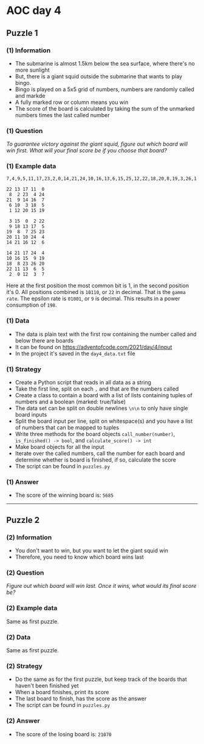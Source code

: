 # AOC day 4

## Puzzle 1

### (1) Information

- The submarine is almost 1.5km below the sea surface, where there's no more sunlight
- But, there is a giant squid outside the submarine that wants to play bingo.
- Bingo is played on a 5x5 grid of numbers, numbers are randomly called and markde
- A fully marked row or column means you win
- The score of the board is calculated by taking the sum of the unmarked numbers times the last called number

### (1) Question

_To guarantee victory against the giant squid, figure out which board will win first. What will your final score be if you choose that board?_

### (1) Example data

```text
7,4,9,5,11,17,23,2,0,14,21,24,10,16,13,6,15,25,12,22,18,20,8,19,3,26,1

22 13 17 11  0
 8  2 23  4 24
21  9 14 16  7
 6 10  3 18  5
 1 12 20 15 19

 3 15  0  2 22
 9 18 13 17  5
19  8  7 25 23
20 11 10 24  4
14 21 16 12  6

14 21 17 24  4
10 16 15  9 19
18  8 23 26 20
22 11 13  6  5
 2  0 12  3  7
```

Here at the first position the most common bit is 1, in the second position it's 0. All positions combined is `10110`, or `22` in decimal. That is the `gamma rate`. The epsilon rate is `01001`, or `9` is decimal. This results in a power consumption of `198`.

### (1) Data

- The data is plain text with the first row containing the number called and below there are boards
- It can be found on <https://adventofcode.com/2021/day/4/input>
- In the project it's saved in the `day4_data.txt` file

### (1) Strategy

- Create a Python script that reads in all data as a string
- Take the first line, split on each `,` and that are the numbers called
- Create a class to contain a board with a list of lists containing tuples of numbers and a boolean (marked: true/false)
- The data set can be split on double newlines `\n\n` to only have single board inputs
- Split the board input per line, split on whitespace(s) and you have a list of numbers that can be mapped to tuples
- Write three methods for the board objects `call_number(number)`, `is_finished() -> bool`, and `calculate_score() -> int`
- Make board objects for all the input
- Iterate over the called numbers, call the number for each board and determine whether is board is finished, if so, calculate the score
- The script can be found in `puzzles.py`

### (1) Answer

- The score of the winning board is: `5685`

---

## Puzzle 2

### (2) Information

- You don't want to win, but you want to let the giant squid win
- Therefore, you need to know which board wins last

### (2) Question

_Figure out which board will win last. Once it wins, what would its final score be?_

### (2) Example data

Same as first puzzle.

### (2) Data

Same as first puzzle.

### (2) Strategy

- Do the same as for the first puzzle, but keep track of the boards that haven't been finished yet
- When a board finishes, print its score
- The last board to finish, has the score as the answer
- The script can be found in `puzzles.py`

### (2) Answer

- The score of the losing board is: `21070`
